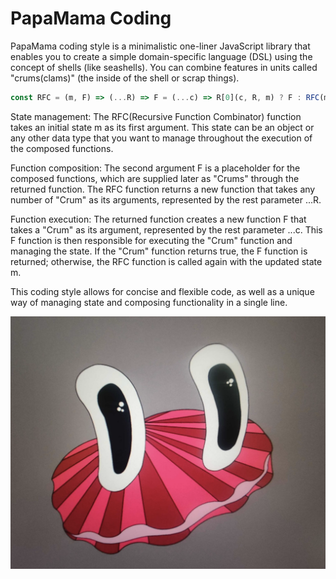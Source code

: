 # PapaMama Coding

PapaMama coding style is a minimalistic one-liner JavaScript library that enables you to create a simple domain-specific language (DSL) using the concept of shells (like seashells). You can combine features in units called "crums(clams)" (the inside of the shell or scrap things).

```javascript
const RFC = (m, F) => (...R) => F = (...c) => R[0](c, R, m) ? F : RFC(m);
```

State management: The RFC(Recursive Function Combinator) function takes an initial state m as its first argument. This state can be an object or any other data type that you want to manage throughout the execution of the composed functions.

Function composition: The second argument F is a placeholder for the composed functions, which are supplied later as "Crums" through the returned function. The RFC function returns a new function that takes any number of "Crum" as its arguments, represented by the rest parameter ...R.

Function execution: The returned function creates a new function F that takes a "Crum" as its argument, represented by the rest parameter ...c. This F function is then responsible for executing the "Crum" function and managing the state. If the "Crum" function returns true, the F function is returned; otherwise, the RFC function is called again with the updated state m.

This coding style allows for concise and flexible code, as well as a unique way of managing state and composing functionality in a single line. 

![papamamalogo](https://github.com/setapolo/RFC/blob/main/Screen%20Shot%202023-04-30%20at%2014.02.13.png "logo")
